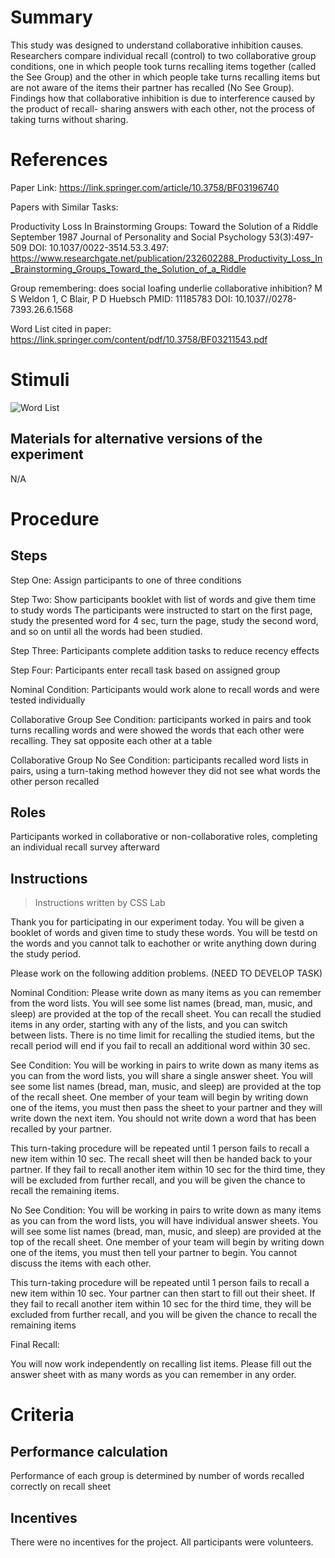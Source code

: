 # Summary

This study was designed to understand collaborative inhibition causes. Researchers compare individual recall (control) to two collaborative group conditions, 
one in which people took turns recalling items together (called the See Group) and the other in which people take turns recalling items but are not aware of the items their partner has recalled (No See Group). Findings how that collaborative inhibition is due to interference caused by the product of recall- sharing answers with each other, not the process of taking turns without sharing. 


# References

Paper Link: https://link.springer.com/article/10.3758/BF03196740

Papers with Similar Tasks: 

Productivity Loss In Brainstorming Groups: Toward the Solution of a Riddle
September 1987 Journal of Personality and Social Psychology 53(3):497-509
DOI: 10.1037/0022-3514.53.3.497: https://www.researchgate.net/publication/232602288_Productivity_Loss_In_Brainstorming_Groups_Toward_the_Solution_of_a_Riddle


Group remembering: does social loafing underlie collaborative inhibition? M S Weldon 1, C Blair, P D Huebsch
PMID: 11185783 DOI: 10.1037//0278-7393.26.6.1568

Word List cited in paper: https://link.springer.com/content/pdf/10.3758/BF03211543.pdf
# Stimuli

![Word List](https://user-images.githubusercontent.com/78745728/127225782-41f250cc-28f7-40cd-bd13-dc25280bbb1e.png)


## Materials for alternative versions of the experiment 

N/A

# Procedure
## Steps

Step One: Assign participants to one of three conditions 

Step Two: Show participants booklet with list of words and give them time to study words The participants were instructed to start on the first
page, study the presented word for 4 sec, turn the page, study the second word, and so on until all the words had been studied. 

Step Three: Participants complete addition tasks to reduce recency effects 

Step Four: Participants enter recall task based on assigned group  

Nominal Condition: Participants would work alone to recall words and were tested individually 

Collaborative Group See Condition: participants worked in pairs and took turns recalling words and were showed the words that each other were recalling. They sat opposite each other at a table 

Collaborative Group No See Condition: participants recalled word lists in pairs, using a turn-taking method however they did not see what words the other person recalled
     
## Roles 

Participants worked in collaborative or non-collaborative roles, completing an individual recall survey afterward

## Instructions
> Instructions written by CSS Lab

Thank you for participating in our experiment today. You will be given a booklet of words and given time to study these words. You will be testd on the words and you cannot talk to eachother or write anything down during the study period. 

Please work on the following addition problems. (NEED TO DEVELOP TASK)

Nominal Condition: 
Please write down as many items as you can remember from the word lists. You will see some list names (bread, man, music, and sleep) are provided at the top of the recall sheet. You can recall the studied items in any order, starting with any of the lists, and you can switch between lists. There is no time limit for recalling the studied items, but the recall period will end if you fail to recall an additional word within 30 sec. 

See Condition: 
You will be working in pairs to write down as many items as you can from the word lists, you will share a single answer sheet. You will see some list names (bread, man, music, and sleep) are provided at the top of the recall sheet. One member of your team will begin by writing down one of the items, you must then pass the sheet to your partner and they will write down the next item. You should not write down a word that has been recalled by your partner. 

This turn-taking procedure will be repeated until 1 person fails to recall a new item within 10 sec. The recall sheet will then be handed back to your partner. If they fail to recall another item within 10 sec for the third time, they will be excluded from further recall, and you will be given the chance to recall the remaining items.

No See Condition: 
You will be working in pairs to write down as many items as you can from the word lists, you will have individual answer sheets. You will see some list names (bread, man, music, and sleep) are provided at the top of the recall sheet. One member of your team will begin by writing down one of the items, you must then tell your partner to begin. You cannot discuss the items with each other.  

This turn-taking procedure will be repeated until 1 person fails to recall a new item within 10 sec. Your partner can then start to fill out their sheet.  If they fail to recall another item within 10 sec for the third time, they will be excluded from further recall, and you will be given the chance to recall the remaining items

Final Recall: 

You will now work independently on recalling list items. Please fill out the answer sheet with as many words as you can remember in any order. 

# Criteria
## Performance calculation

Performance of each group is determined by number of words recalled correctly on recall sheet 

## Incentives

There were no incentives for the project. All participants were volunteers.
